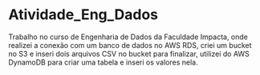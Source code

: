 # Atividade_Eng_Dados

Trabalho no curso de Engenharia de Dados da Faculdade Impacta, onde realizei a conexão com um banco de dados no AWS RDS, criei um bucket no S3 e inseri dois arquivos CSV no bucket para finalizar, utilizei do AWS DynamoDB para criar uma tabela e inseri os valores nela.
